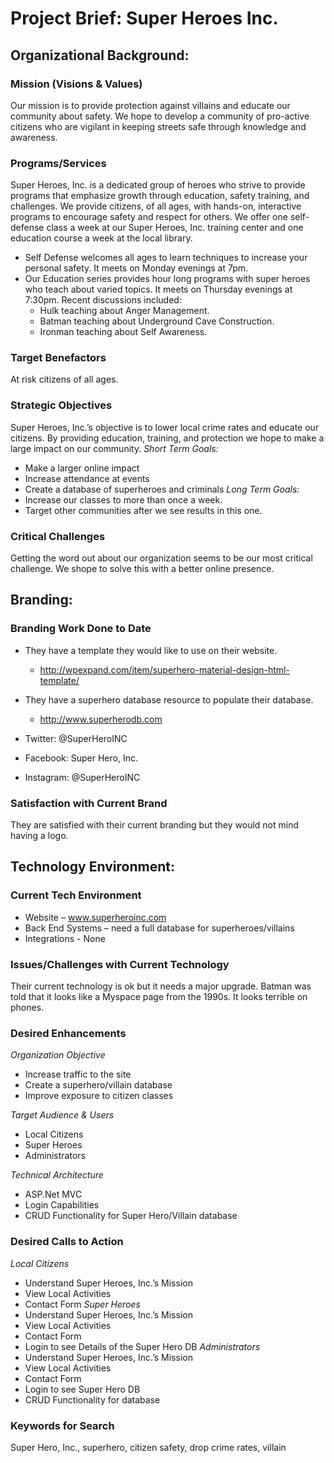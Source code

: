 #  Project Brief: Super Heroes Inc.

## Organizational Background:

### Mission (Visions & Values)
Our mission is to provide protection against villains and educate our community about safety.  We hope to develop a community of pro-active citizens who are vigilant in keeping streets safe through knowledge and awareness. 
### Programs/Services
Super Heroes, Inc. is a dedicated group of heroes who strive to provide programs that emphasize growth through education, safety training, and challenges.  We provide citizens, of all ages, with hands-on, interactive programs to encourage safety and respect for others.
We offer one self-defense class a week at our Super Heroes, Inc. training center and one education course a week at the local library.
- Self Defense welcomes all ages to learn techniques to increase your personal safety. It meets on Monday evenings at 7pm.
- Our Education series provides hour long programs with super heroes who teach about varied topics.  It meets on Thursday evenings at 7:30pm. Recent discussions included:
  - Hulk teaching about Anger Management.
  - Batman teaching about Underground Cave Construction.
  - Ironman teaching about Self Awareness.

### Target Benefactors
At risk citizens of all ages.
### Strategic Objectives
Super Heroes, Inc.’s objective is to lower local crime rates and educate our citizens. By providing education, training, and protection we hope to make a large impact on our community.
*Short Term Goals:*
- Make a larger online impact
- Increase attendance at events
- Create a database of superheroes and criminals
*Long Term Goals:*
- Increase our classes to more than once a week.
- Target other communities after we see results in this one.
### Critical Challenges
Getting the word out about our organization seems to be our most critical challenge. We shope to solve this with a better online presence.  

## Branding:
### Branding Work Done to Date
- They have a template they would like to use on their website.
  - http://wpexpand.com/item/superhero-material-design-html-template/

- They have a superhero database resource to populate their database.
  - http://www.superherodb.com
- Twitter: @SuperHeroINC
- Facebook: Super Hero, Inc.
- Instagram: @SuperHeroINC

### Satisfaction with Current Brand
They are satisfied with their current branding but they would not mind having a logo.

## Technology Environment:

### Current Tech Environment
- Website – www.superheroinc.com
- Back End Systems – need a full database for superheroes/villains
- Integrations - None


### Issues/Challenges with Current Technology

Their current technology is ok but it needs a major upgrade. Batman was told that it looks like a Myspace page from the 1990s. It looks terrible on phones.


### Desired Enhancements

*Organization Objective*

- Increase traffic to the site
- Create a superhero/villain database
- Improve exposure to citizen classes

*Target Audience & Users*
- Local Citizens
- Super Heroes
- Administrators

*Technical Architecture*
- ASP.Net MVC
- Login Capabilities
- CRUD Functionality for Super Hero/Villain database



### Desired Calls to Action

*Local Citizens*
- Understand Super Heroes, Inc.’s Mission
- View Local Activities
- Contact Form
*Super Heroes*
- Understand Super Heroes, Inc.’s Mission
- View Local Activities
- Contact Form
- Login to see Details of the Super Hero DB
*Administrators*
- Understand Super Heroes, Inc.’s Mission
- View Local Activities
- Contact Form
- Login to see Super Hero DB
- CRUD Functionality for database 


### Keywords for Search

Super Hero, Inc., superhero, citizen safety, drop crime rates, villain
